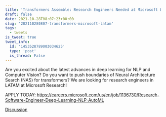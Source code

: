 ```yaml
---
title: 'Transformers Assemble: Research Engineers Needed at Microsoft LATAM'
draft: false
date: 2021-10-28T08:07:23+00:00
slug: '202110280807-transformers-microsoft-latam'
tags:
  - tweets
is_tweet: true
tweet_info:
  id: '1453528789003034625'
  type: 'post'
  is_thread: False
---
```




Are you excited about the latest advances in deep learning for NLP and Computer Vision? Do you want to push boundaries of Neural Architecture Search (NAS) for transformers? We are looking for research engineers in LATAM at Microsoft Research!

APPLY TODAY: <https://careers.microsoft.com/us/en/job/1136730/Research-Software-Engineer-Deep-Learning-NLP-AutoML>

[Discussion](https://x.com/sytelus/status/1453528789003034625)
